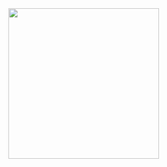 
<img src="https://docs.google.com/drawings/d/1l3WM4bdPwZTU_oiJC8TWKGhzzNgm-cFIzqp_SrlGhHg/export/png" width="300">
